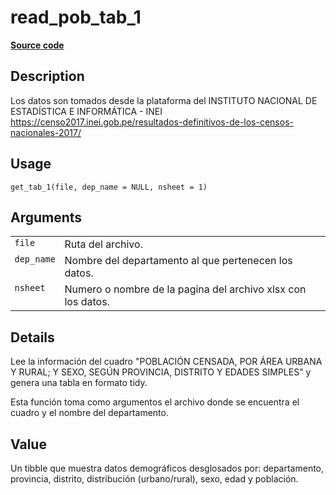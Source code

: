 

# read_pob_tab_1

[**Source code**](https://github.com/PaulESantos/perucenso/tree/master/R/#L)

## Description

Los datos son tomados desde la plataforma del INSTITUTO NACIONAL DE
ESTADÍSTICA E INFORMÁTICA - INEI
https://censo2017.inei.gob.pe/resultados-definitivos-de-los-censos-nacionales-2017/

## Usage

<pre><code class='language-R'>get_tab_1(file, dep_name = NULL, nsheet = 1)
</code></pre>

## Arguments

<table>
<tr>
<td style="white-space: nowrap; font-family: monospace; vertical-align: top">
<code id="get_tab_1_:_file">file</code>
</td>
<td>
Ruta del archivo.
</td>
</tr>
<tr>
<td style="white-space: nowrap; font-family: monospace; vertical-align: top">
<code id="get_tab_1_:_dep_name">dep_name</code>
</td>
<td>
Nombre del departamento al que pertenecen los datos.
</td>
</tr>
<tr>
<td style="white-space: nowrap; font-family: monospace; vertical-align: top">
<code id="get_tab_1_:_nsheet">nsheet</code>
</td>
<td>
Numero o nombre de la pagina del archivo xlsx con los datos.
</td>
</tr>
</table>

## Details

Lee la información del cuadro "POBLACIÓN CENSADA, POR ÁREA URBANA Y
RURAL; Y SEXO, SEGÚN PROVINCIA, DISTRITO Y EDADES SIMPLES" y genera una
tabla en formato tidy.

Esta función toma como argumentos el archivo donde se encuentra el
cuadro y el nombre del departamento.

## Value

Un tibble que muestra datos demográficos desglosados por: departamento,
provincia, distrito, distribución (urbano/rural), sexo, edad y
población.
